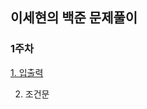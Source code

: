## 이세현의 백준 문제풀이

### 1주차

[1. 입출력](https://github.com/offgroup1/Coding_Test/tree/main/Sehyun/Week1/I.O)

2. 조건문
